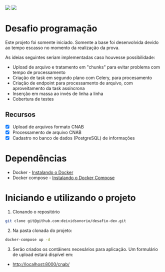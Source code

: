<p>
<img src="https://img.shields.io/static/v1?label=STATUS&message=EM%20DESENVOLVIMENTO&color=GREEN"/>
<img src="https://img.shields.io/static/v1?label=licene&message=MIT&color=green" />
</p>

# Desafio programação

Este projeto foi somente iniciado. Somente a base foi desenvolvida devido ao tempo escasso no momento da realização da prova.

As ideias seguintes seriam implementadas caso houvesse possibilidade:

* Upload de arquivo e tratamento em "chunks" para evitar problema com tempo de processamento
* Criação de task em segundo plano com Celery, para procesamento
* Criação de endpoint para processamento de arquivo, com aproveitamento da task assíncrona
* Inserção em massa ao invés de linha a linha
* Cobertura de testes

## Recursos

- [x] Upload de arquivos formato CNAB
- [x] Processamento de arquivo CNAB
- [x] Cadastro no banco de dados (PostgreSQL) de informações

# Dependências

* Docker - [Instalando o Docker](https://docs.docker.com/desktop/)
* Docker compose - [Instalando o Docker Compose](https://docs.docker.com/compose/install/)

# Iniciando e utilizando o projeto

1. Clonando o repositório

```bash
git clone git@github.com:deividsonorio/desafio-dev.git
```

2. Na pasta clonada do projeto:

```bash
docker-compose up -d
```
3. Serão criados os contâiners necesários para aplicação. 
Um formulário de upload estará dispível em:

* <http://localhost:8000/cnab/>